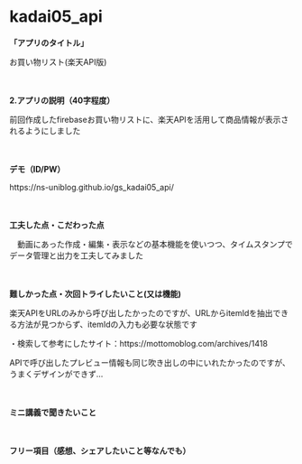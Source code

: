# kadai05_api

**<p> 「アプリのタイトル」 </p>**
<p> お買い物リスト(楽天API版) </p>
<p> 　</p>

**<p> 2.アプリの説明（40字程度） </p>**
<p> 前回作成したfirebaseお買い物リストに、楽天APIを活用して商品情報が表示されるようにしました </p>
<p>　 </p>

**<p> デモ（ID/PW） </p>**
<p> https://ns-uniblog.github.io/gs_kadai05_api/ </p>
<p>　 </p>

**<p> 工夫した点・こだわった点 </p>**
<p>　動画にあった作成・編集・表示などの基本機能を使いつつ、タイムスタンプでデータ管理と出力を工夫してみました </p>
<p>　 </p>

**<p> 難しかった点・次回トライしたいこと(又は機能) </p>**
<p> 楽天APIをURLのみから呼び出したかったのですが、URLからitemIdを抽出できる方法が見つからず、itemIdの入力も必要な状態です </p>
<p> ・検索して参考にしたサイト：https://mottomoblog.com/archives/1418 </p>
<p> APIで呼び出したプレビュー情報も同じ吹き出しの中にいれたかったのですが、うまくデザインができず... </p>
<p> 　</p>

**<p> ミニ講義で聞きたいこと </p>**
<p>　 </p>

**<p> フリー項目（感想、シェアしたいこと等なんでも） </p>**
<p>　 </p>
